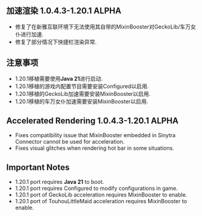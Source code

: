 ## 加速渲染 1.0.4.3-1.20.1 ALPHA
- 修复了在新雅互联环境下无法使用其自带的MixinBooster对GeckoLib/车万女仆进行加速.
- 修复了部分情况下快捷栏渲染异常.

## 注意事项
- 1.20.1移植需要使用**Java 21**进行启动.
- 1.20.1移植的游戏内配置节目需要安装Configured以启用.
- 1.20.1移植的GeckoLib加速需要安装MixinBooster以启用.
- 1.20.1移植的车万女仆加速需要安装MixinBooster以启用.

## Accelerated Rendering 1.0.4.3-1.20.1 ALPHA
- Fixes compatibility issue that MixinBooster embedded in Sinytra Connector cannot be used for acceleration.
- Fixes visual glitches when rendering hot bar in some situations.

## Important Notes
- 1.20.1 port requires **Java 21** to boot.
- 1.20.1 port requires Configured to modify configurations in game.
- 1.20.1 port of GeckoLib acceleration requires MixinBooster to enable.
- 1.20.1 port of TouhouLittleMaid acceleration requires MixinBooster to enable.